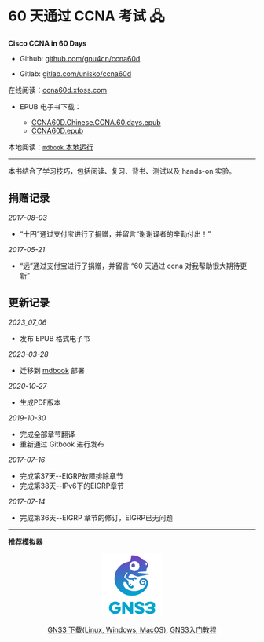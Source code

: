 # 60 天通过 CCNA 考试 🖧

**Cisco CCNA in 60 Days**


- Github: [github.com/gnu4cn/ccna60d](https://github.com/gnu4cn/ccna60d)


- Gitlab: [gitlab.com/unisko/ccna60d](https://gitlab.com/unisko/ccna60d/)


在线阅读：[ccna60d.xfoss.com](https://ccna60d.xfoss.com/)

+ EPUB 电子书下载：

    - [CCNA60D.Chinese.CCNA.60.days.epub](https://github.com/gnu4cn/ccna60d/releases/download/v1.1.0/CCNA60D.Chinese.CCNA.60.days.epub)
    - [CCNA60D.epub](https://ccna60d.xfoss.com/CCNA60D.epub)

本地阅读：[`mdbook` 本地运行](./src/howto_read_locally.md)


___
本书结合了学习技巧，包括阅读、复习、背书、测试以及 hands-on 实验。

## 捐赠记录

_2017-08-03_

* “十円”通过支付宝进行了捐赠，并留言“谢谢译者的辛勤付出！”

_2017-05-21_

* “远”通过支付宝进行了捐赠，并留言 “60 天通过 ccna 对我帮助很大期待更新”

## 更新记录


_2023_07_06_

* 发布 EPUB 格式电子书

_2023-03-28_

* 迁移到 [mdbook](https://rust-lang.github.io/mdBook/) 部署


_2020-10-27_

* 生成PDF版本

_2019-10-30_

* 完成全部章节翻译
* 重新通过 Gitbook 进行发布

_2017-07-16_

* 完成第37天--EIGRP故障排除章节
* 完成第38天--IPv6下的EIGRP章节

_2017-07-14_

* 完成第36天--EIGRP 章节的修订，EIGRP已无问题


___

**推荐模拟器**

<p align="center">
    <img src="./src/images/GNS3_logo.png" alt="GNS3 logo" />
</p>

<p align="center">
    <a href="https://www.gns3.com/software/download">GNS3 下载(Linux, Windows, MacOS)</a>, <a href="GNS3_tutorial.md">GNS3入门教程</a>
</p>
